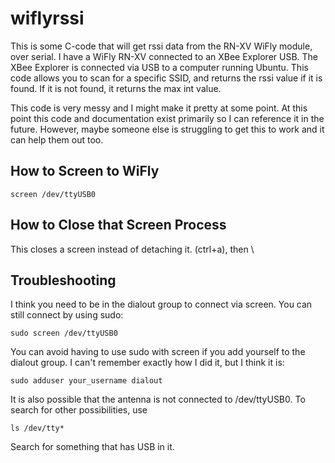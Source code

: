 # wiflyrssi
This is some C-code that will get rssi data from the RN-XV WiFly module, over serial. I have a WiFly RN-XV connected to an XBee Explorer USB. The XBee Explorer is connected via USB to a computer running Ubuntu. This code allows you to scan for a specific SSID, and returns the rssi value if it is found. If it is not found, it returns the max int value.

This code is very messy and I might make it pretty at some point. At this point this code and documentation exist primarily so I can reference it in the future. However, maybe someone else is struggling to get this to work and it can help them out too.

## How to Screen to WiFly
```
screen /dev/ttyUSB0
```

## How to Close that Screen Process
This closes a screen instead of detaching it.
(ctrl+a), then \

## Troubleshooting
I think you need to be in the dialout group to connect via screen. You can still connect by using sudo:
```
sudo screen /dev/ttyUSB0
```
You can avoid having to use sudo with screen if you add yourself to the dialout group. I can't remember exactly how I did it, but I think it is:
```
sudo adduser your_username dialout
```
It is also possible that the antenna is not connected to /dev/ttyUSB0. To search for other possibilities, use
```
ls /dev/tty*
```
Search for something that has USB in it. 
